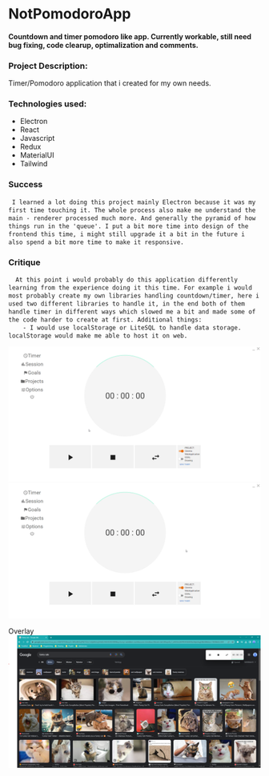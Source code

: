 # NotPomodoroApp
#### Countdown and timer pomodoro like app. Currently workable, still need bug fixing, code clearup, optimalization and comments. 

### Project Description:
   Timer/Pomodoro application that i created for my own needs.
 

### Technologies used: 
   * Electron
   * React
   * Javascript
   * Redux
   * MaterialUI
   * Tailwind


   ### Success 
   
     I learned a lot doing this project mainly Electron because it was my first time touching it. The whole process also make me understand the main - renderer processed much more. And generally the pyramid of how things run in the 'queue'. I put a bit more time into design of the frontend this time, i might still upgrade it a bit in the future i also spend a bit more time to make it responsive. 

   ### Critique
      At this point i would probably do this application differently learning from the experience doing it this time. For example i would most probably create my own libraries handling countdown/timer, here i used two different libraries to handle it, in the end both of them handle timer in different ways which slowed me a bit and made some of the code harder to create at first. Additional things:
        - I would use localStorage or LiteSQL to handle data storage. localStorage would make me able to host it on web. 
      

![](https://github.com/marcin554/NotPomodoroApp/blob/dev/Timer.gif)
![](https://github.com/marcin554/NotPomodoroApp/blob/dev/Options.gif)

Overlay
![](https://github.com/marcin554/NotPomodoroApp/blob/dev/Overlay.png)
